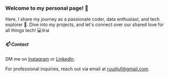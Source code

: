 ### Welcome to my personal page! 👋 
Here, I share my journey as a passionate coder, data enthusiast, and tech explorer 🚀. Dive into my projects, and let's connect over our shared love for all things tech! 💻🌐📊

##### 📫 Contact
DM me on [Instagram](https://www.instagram.com/rudy_j3/) or [LinkedIn](https://www.linkedin.com/in/r-j3/). 

For professional inquiries, reach out via email at [ruudjuf@gmail.com](mailto:ruudjuf@gmail.com). 
